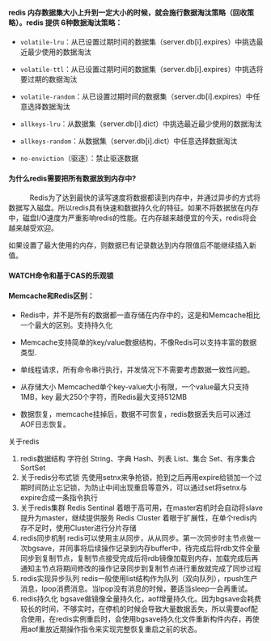 #### redis 内存数据集大小上升到一定大小的时候，就会施行数据淘汰策略（回收策略）。redis 提供 6种数据淘汰策略：

+ `volatile-lru`：从已设置过期时间的数据集（server.db[i].expires）中挑选最近最少使用的数据淘汰

+ `volatile-ttl`：从已设置过期时间的数据集（server.db[i].expires）中挑选将要过期的数据淘汰

+ `volatile-random`：从已设置过期时间的数据集（server.db[i].expires）中任意选择数据淘汰

+ `allkeys-lru`：从数据集（server.db[i].dict）中挑选最近最少使用的数据淘汰

+ `allkeys-random`：从数据集（server.db[i].dict）中任意选择数据淘汰

+ `no-enviction`（驱逐）：禁止驱逐数据


#### 为什么redis需要把所有数据放到内存中?　

　　　Redis为了达到最快的读写速度将数据都读到内存中，并通过异步的方式将数据写入磁盘。所以redis具有快速和数据持久化的特征。如果不将数据放在内存中，磁盘I/O速度为严重影响redis的性能。在内存越来越便宜的今天，redis将会越来越受欢迎。

如果设置了最大使用的内存，则数据已有记录数达到内存限值后不能继续插入新值。



#### WATCH命令和基于CAS的乐观锁



#### Memcache和Redis区别：

+ Redis中，并不是所有的数据都一直存储在内存中的，这是和Memcache相比一个最大的区别。支持持久化

+ Memcache支持简单的key/value数据结构，不像Redis可以支持丰富的数据类型.

+ 单线程请求，所有命令串行执行，并发情况下不需要考虑数据一致性问题。

+ 从存储大小 Memcached单个key-value大小有限，一个value最大只支持1MB，key 最大250个字符，而Redis最大支持512MB

+ 数据恢复，memcache挂掉后，数据不可恢复，redis数据丢失后可以通过AOF日志恢复。


关于redis
1. redis数据结构
字符创 String、字典 Hash、列表 List、集合 Set、有序集合 SortSet
2. 关于redis分布式锁
先使用setnx来争抢锁，抢到之后再用expire给锁加一个过期时间防止忘记锁，为防止中间出现重启等意外，可以通过set将setnx与expire合成一条指令执行
3. 关于redis集群
Redis Sentinal 着眼于高可用，在master宕机时会自动将slave提升为master，继续提供服务
Redis Cluster 着眼于扩展性，在单个redis内存不足时，使用Cluster进行分片存储
4. redis同步机制
redis可以使用主从同步，从从同步。第一次同步时主节点做一次bgsave，并同事将后续操作记录到内存buffer中，待完成后将rdb文件全量同步到复制节点，复制节点接受完成后将rdb镜像加载到内存，加载完成后再通知主节点将期间修改的操作记录同步到复制节点进行重放就完成了同步过程
5. redis实现异步队列
redis一般使用list结构作为队列（双向队列），rpush生产消息，lpop消费消息。当lpop没有消息的时候，要适当sleep一会再重试。
6. redis持久化
bgsave做镜像全量持久化，aof增量持久化。因为bgsave会耗费较长的时间，不够实时，在停机的时候会导致大量数据丢失，所以需要aof配合使用，在redis实例重启时，会使用bgsave持久化文件重新构件内存，再使用aof重放近期操作指令来实现完整恢复重启之前的状态。

